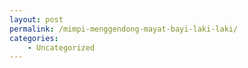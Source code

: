 ```yaml
---
layout: post
permalink: /mimpi-menggendong-mayat-bayi-laki-laki/
categories:
    - Uncategorized
---
```


